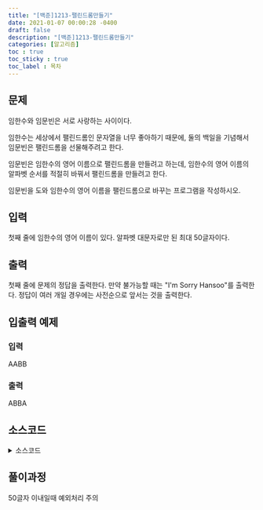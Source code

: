 ```yaml
---
title: "[백준]1213-팰린드롬만들기"
date: 2021-01-07 00:00:28 -0400
draft: false
description: "[백준]1213-팰린드롬만들기"
categories: [알고리즘]
toc : true
toc_sticky : true
toc_label : 목차
---
```


## 문제

임한수와 임문빈은 서로 사랑하는 사이이다.

임한수는 세상에서 팰린드롬인 문자열을 너무 좋아하기 때문에, 둘의 백일을 기념해서 임문빈은 팰린드롬을 선물해주려고 한다.

임문빈은 임한수의 영어 이름으로 팰린드롬을 만들려고 하는데, 임한수의 영어 이름의 알파벳 순서를 적절히 바꿔서 팰린드롬을 만들려고 한다.

임문빈을 도와 임한수의 영어 이름을 팰린드롬으로 바꾸는 프로그램을 작성하시오.

## 입력

첫째 줄에 임한수의 영어 이름이 있다. 알파벳 대문자로만 된 최대 50글자이다.

## 출력

첫째 줄에 문제의 정답을 출력한다. 만약 불가능할 때는 "I'm Sorry Hansoo"를 출력한다. 정답이 여러 개일 경우에는 사전순으로 앞서는 것을 출력한다.

## 입출력 예제

### 입력
AABB
### 출력
ABBA

## 소스코드

<details>
<summary>소스코드</summary>
<div markdown="1">

```java
import java.io.*;
import java.util.*;

public class Main {
	public static void main(String[] args) throws IOException {
		BufferedReader br = new BufferedReader(new InputStreamReader(System.in));
		String temp = br.readLine();
		HashMap<Character,Integer> map = new HashMap<>();
		ArrayList<Character> list = new ArrayList<>();
		char[] arr = new char[temp.length()];
		boolean flag = true;
		int index=0;
		String answer="";

		if(temp.length()>50) {
			System.out.println("I'm Sorry Hansoo");			
		}else {
			for(int i=0;i<temp.length();i++) {
				if(map.containsKey(temp.charAt(i))) {
					map.put(temp.charAt(i), map.get(temp.charAt(i))+1);			
				}else {
					map.put(temp.charAt(i), 1);		
				}
			}

			for(char c:map.keySet()) {
				list.add(c);
			}
			Collections.sort(list);

			for(int i=0;i<list.size();i++) {
				int count=map.get(list.get(i));
				if(count%2==0) {
					while(count>0) {
						arr[index]=list.get(i);
						arr[arr.length-index-1]=list.get(i);
						count-=2;
						index++;
					}
				}else {
					if(!flag) {
						System.out.println("I'm Sorry Hansoo");
						return;
					}
					if(count==1) {
						arr[(arr.length-1)/2]=list.get(i);
					}else {
						while(count>1) {
							arr[index]=list.get(i);
							arr[arr.length-index-1]=list.get(i);
							count-=2;
							index++;
						}
						arr[(arr.length-1)/2]=list.get(i);
					}
					flag=false;
				}
			}

			for(int i=0;i<arr.length;i++) {
				answer+=arr[i];
			}
			System.out.println(answer);
		}
	}
}
```
</div>
</details>

## 풀이과정
50글자 이내일때 예외처리 주의